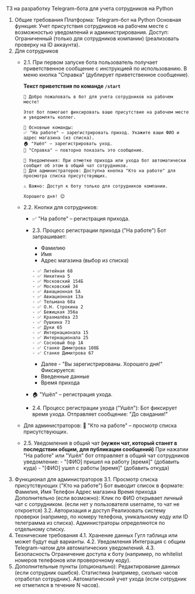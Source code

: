 ТЗ на разработку Telegram-бота для учета сотрудников на Python

1. Общие требования
    Платформа: Telegram-бот на Python
    Основная функция: Учет присутствия сотрудников на рабочем месте с возможностью уведомлений и администрирования.
    Доступ: Ограниченный (только для сотрудников компании) (реализовать проверку на ID аккаунта).
2. Для сотрудников
    - 2.1. При первом запуске бота пользователь получает приветственное сообщение с инструкцией по использованию.
        В меню кнопка "Справка" (дублирует приветственное сообщение).
        
        <b>Текст приветствия по команде `/start`</b>
        
        ```text
        👋 Добро пожаловать в бот для учета сотрудников на рабочем месте!

        Этот бот помогает фиксировать ваше присутствие на рабочем месте и уведомлять коллег.

        📌 Основные команды:
        ✅ "На работе" — зарегистрировать приход. Укажите ваши ФИО и адрес магазина (из списка).
        🏠 "Ушёл" — зарегистрировать уход.
        📖 "Справка" — повторно показать это сообщение.

        🔔 Уведомления: При отметке прихода или ухода бот автоматически сообщит об этом в общий чат сотрудников.
        👥 Для администраторов: Доступна кнопка "Кто на работе" для просмотра списка присутствующих.

        ⚠️ Важно: Доступ к боту только для сотрудников компании.

        Хорошего дня! 😊
        ```

    - 2.2. Кнопки для сотрудников:
        - ✅ "На работе" – регистрация прихода.
        - 2.3. Процесс регистрации прихода ("На работе")
        Бот запрашивает:
            - Фамилию
            - Имя
            - Адрес магазина (выбор из списка)
            
            ```text
            - ✅ Литейная 68
            - ✅ Никитина 5
            - ✅ Московский 154Б
            - ✅ Московский 34
            - ✅ Авиационная 5А
            - ✅ Авиационная 13а
            - ✅ Тельмана 68а
            - ✅ О.Н. Строкина 2
            - ✅ Бежицкая 356а
            - ✅ Крахмалёва 23
            - ✅ Пушкина 73
            - ✅ Дуки 65
            - ✅ Интернационала 15
            - ✅ Интернационала 25
            - ✅ Сосновый бор 1А
            - ✅ Станке Димитрова 108Б
            - ✅ Станке Димитрова 67
            ```

            - Далее - "Вы зарегистрированы. Хорошего дня!"
            Фиксируется:
            - Введенные данные
            - Время прихода
        - 🏠 "Ушёл" – регистрация ухода.
        - 2.4. Процесс регистрации ухода ("Ушёл"):
            Бот фиксирует время ухода.
            Отправляет сообщение: "До свидания!"
    - Для администраторов:
        👥 "Кто на работе" – просмотр списка присутствующих.
    - 2.5. Уведомления в общий чат <b>(нужен чат, который станет в последствии общим, для публикации сообщений)</b>
        При нажатии "На работе" или "Ушёл" бот отправляет в общий чат сотрудников уведомление:
           - "[ФИО] пришел на работу [время]" (добавить куда)
           - "[ФИО] ушел с работы [время]" (добавить откуда)
3. Функционал для администраторов
    3.1. Просмотр списка присутствующих ("Кто на работе")
    Бот выводит список в формате:
        Фамилия, Имя  Телефон Адрес магазина Время прихода
    Дополнительно (если возможно):
        Клик по ФИО открывает личный чат с сотрудником. (если нет у пользователя username, то чат не откроется)
    3.2. Авторизация и доступ
        Реализовать систему проверки (например, по номеру телефона, уникальному коду или ID телеграмма из списка).
        Администраторы определяются по отдельному списку.
4. Технические требования
    4.1. Хранение данных
        Гугл таблица или может будут ещё варианты.
    4.2. Уведомления
        Интеграция с общим Telegram-чатом для автоматических уведомлений.
    4.3. Безопасность
    Ограничение доступа к боту (например, по whitelist номеров телефонов или проверочному коду).
5. Дополнительные пункты (опционально):
    Редактирование данных (если сотрудник ошибся).
    Статистика (например, сколько часов отработал сотрудник).
    Автоматический учет ухода (если сотрудник не отметился в течение N часов).
